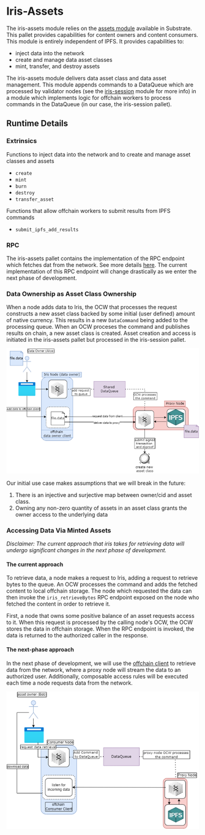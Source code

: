 # Iris-Assets

The iris-assets module relies on the [assets module](https://github.com/paritytech/substrate/blob/master/frame/assets/README.md) available in Substrate. This pallet provides capabilities for content owners and content consumers. This module is entirely independent of IPFS. It provides capabilities to:

- inject data into the network
- create and manage data asset classes
- mint, transfer, and destroy assets

The iris-assets module delivers data asset class and data asset management. This module appends commands to a DataQueue which are processed by validator nodes (see the [iris-session](./pallets_iris_session.md) module for more info) in a module which implements logic for offchain workers to process commands in the DataQueue (in our case, the iris-session pallet).

## Runtime Details

### Extrinsics

Functions to inject data into the network and to create and manage asset classes and assets

- `create`
- `mint`
- `burn`
- `destroy`
- `transfer_asset`

Functions that allow offchain workers to submit results from IPFS commands

- `submit_ipfs_add_results`

### RPC

The iris-assets pallet contains the implementation of the RPC endpoint which fetches dat from the network. See more details [here](./rpc.md). The current implementation of this RPC endpoint will change drastically as we enter the next phase of development.

### Data Ownership as Asset Class Ownership

When a node adds data to Iris, the OCW that processes the request constructs a new asset class backed by some initial (user defined) amount of native currency. This results in a new `DataCommand` being added to the processing queue. When an OCW proceses the command and publishes results on chain, a new asset class is created. Asset creation and access is initiated in the iris-assets pallet but processed in the iris-session pallet.

![data-injection](../resources/data_injection.drawio.png)

Our initial use case makes assumptions that we will break in the future:

1. There is an injective and surjective map between owner/cid and asset class.
2. Owning any non-zero quantity of assets in an asset class grants the owner access to the underlying data

### Accessing Data Via Minted Assets

*Disclaimer: The current approach that iris takes for retrieving data will undergo significant changes in the next phase of development.*

#### The current approach

To retrieve data, a node makes a request to Iris, adding a request to retrieve bytes to the queue. An OCW processes the command and adds the fetched content to local offchain storage. The node which requested the data can then invoke the `iris_retrieveBytes` RPC endpoint exposed on the node who fetched the content in order to retrieve it.

First, a node that owns some positive balance of an asset requests access to it. When this request is processed by the calling node's OCW, the OCW stores the data in offchain storage. When the RPC endpoint is invoked, the data is returned to the authorized caller in the response.

#### The next-phase approach

In the next phase of development, we will use the [offchain client](../quickstart/offchain_client.md) to retrieve data from the network, where a proxy node will stream the data to an authorized user. Additionally, composable access rules will be executed each time a node requests data from the network.

![data-ejection](../resources/data_ejection.drawio.png)
